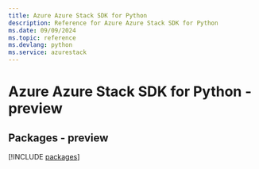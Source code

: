 ```yaml
---
title: Azure Azure Stack SDK for Python
description: Reference for Azure Azure Stack SDK for Python
ms.date: 09/09/2024
ms.topic: reference
ms.devlang: python
ms.service: azurestack
---
```

# Azure Azure Stack SDK for Python - preview
## Packages - preview
[!INCLUDE [packages](azure-stack-index.md)]